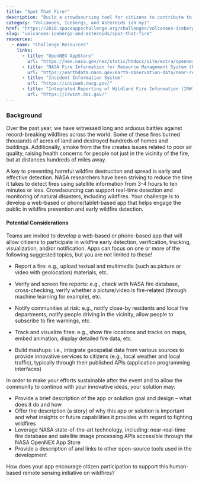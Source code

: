 ```yaml
---
title: "Spot That Fire!"
description: "Build a crowdsourcing tool for citizens to contribute to early detection, verification, tracking, visualization, and notification of wildfires."
category: "Volcanoes, Icebergs, and Asteroids (oh my)"
href: "https://2018.spaceappschallenge.org/challenges/volcanoes-icebergs-and-asteroids-oh-my/real-time-fire-app"
slug: "volcanoes-icebergs-and-asteroids/spot-that-fire"
resources: 
  - name: "Challenge Resources"
    links: 
      - title: "OpenNEX AppStore"
        url: "https://nex.nasa.gov/nex/static/htdocs/site/extra/opennex/" 
      - title: "NASA Fire Information for Resource Management System (FIRMS)"
        url: "https://earthdata.nasa.gov/earth-observation-data/near-real-time/firms" 
      - title: "Incident Information System"
        url: "https://inciweb.nwcg.gov/" 
      - title: "Integrated Reporting of Wildland Fire Information (IRWIN) database"
        url: "https://irwint.doi.gov/" 
---
```

### Background

Over the past year, we have witnessed long and arduous battles against record-breaking wildfires across the world. Some of these fires burned thousands of acres of land and destroyed hundreds of homes and buildings. Additionally, smoke from the fire creates issues related to poor air quality, raising health concerns for people not just in the vicinity of the fire, but at distances hundreds of miles away.

A key to preventing harmful wildfire destruction and spread is early and effective detection. NASA researchers have been striving to reduce the time it takes to detect fires using satellite information from 3-4 hours to ten minutes or less. Crowdsourcing can support real-time detection and monitoring of natural disasters, including wildfires. Your challenge is to develop a web-based or phone/tablet-based app that helps engage the public in wildfire prevention and early wildfire detection.

#### Potential Considerations

Teams are invited to develop a web-based or phone-based app that will allow citizens to participate in wildfire early detection, verification, tracking, visualization, and/or notification. Apps can focus on one or more of the following suggested topics, but you are not limited to these!

* Report a fire: e.g., upload textual and multimedia (such as picture or video with geolocation) materials, etc.

* Verify and screen fire reports: e.g., check with NASA fire database, cross-checking, verify whether a picture/video is fire-related (through machine learning for example), etc.

* Notify communities at risk: e.g., notify close-by residents and local fire departments, notify people driving in the vicinity, allow people to subscribe to fire warnings, etc.

* Track and visualize fires: e.g., show fire locations and tracks on maps, embed animation, display detailed fire data, etc.

* Build mashups: i.e., integrate geospatial data from various sources to provide innovative services to citizens (e.g., local weather and local traffic), typically through their published APIs (application programming interfaces)

In order to make your efforts sustainable after the event and to allow the community to continue with your innovative ideas, your solution may:

* Provide a brief description of the app or solution goal and design – what does it do and how
* Offer the description (a story) of why this app or solution is important and what insights or future capabilities it provides with regard to fighting wildfires
* Leverage NASA state-of-the-art technology, including: near-real-time fire database and satellite image processing APIs accessible through the NASA OpenNEX App Store
* Provide a description of and links to other open-source tools used in the development

How does your app encourage citizen participation to support this human-based remote sensing initiative on wildfires?
